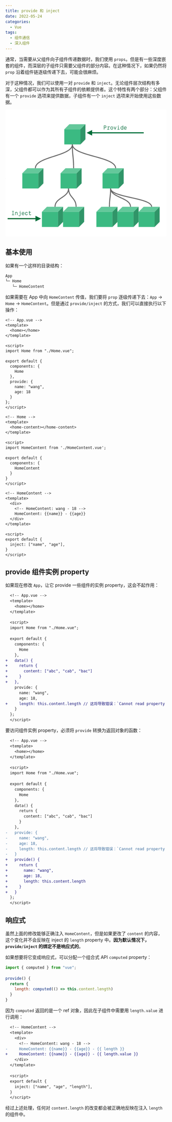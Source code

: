 ```yaml
---
title: provide 和 inject
date: 2022-05-24
categories:
  - Vue
tags:
  - 组件通信
  - 深入组件
---
```


通常，当需要从父组件向子组件传递数据时，我们使用 `props`。但是有一些深度嵌套的组件，而深层的子组件只需要父组件的部分内容。在这种情况下，如果仍然将 `prop` 沿着组件链逐级传递下去，可能会很麻烦。

对于这种情况，我们可以使用一对 `provide` 和 `inject`。无论组件层次结构有多深，父组件都可以作为其所有子组件的依赖提供者。这个特性有两个部分：父组件有一个 `provide` 选项来提供数据，子组件有一个 `inject` 选项来开始使用这些数据。

![provide](./img/0002/provide-inject.png)

## 基本使用

如果有一个这样的目录结构：

```bash
App
└─ Home
   └─ HomeContent
```

如果需要在 App 中向 `HomeContent` 传值，我们要将 `prop` 逐级传递下去：`App` -> `Home` -> `HomeContent`。但是通过 `provide/inject` 的方式，我们可以直接执行以下操作：

```vue
<!-- App.vue -->
<template>
  <home></home>
</template>

<script>
import Home from "./Home.vue";

export default {
  components: {
    Home
  },
  provide: {
    name: "wang",
    age: 18
  }
};
</script>
```

```vue
<!-- Home -->
<template>
  <home-content></home-content>
</template>

<script>
import HomeContent from './HomeContent.vue';

export default {
  components: {
    HomeContent
  }
}
</script>
```

```vue
<!-- HomeContent -->
<template>
  <div>
    <!-- HomeContent: wang - 18 -->
    HomeContent: {{name}} - {{age}}
  </div>
</template>

<script>
export default {
  inject: ["name", "age"],
}
</script>
```

## provide 组件实例 property

如果现在修改 `App`，让它 provide 一些组件的实例 property，这会不起作用：

```diff
  <!-- App.vue -->
  <template>
    <home></home>
  </template>
  
  <script>
  import Home from "./Home.vue";
  
  export default {
    components: {
      Home
    },
+   data() {
+     return {
+       content: ["abc", "cab", "bac"]
+     }
+   },
    provide: {
      name: "wang",
      age: 18,
+     length: this.content.length // 这将导致错误：`Cannot read property 'length' of undefined`
    }
  };
  </script>
```

要访问组件实例 property，必须将 `provide` 转换为返回对象的函数：

```diff
  <!-- App.vue -->
  <template>
    <home></home>
  </template>
  
  <script>
  import Home from "./Home.vue";
  
  export default {
    components: {
      Home
    },
    data() {
      return {
        content: ["abc", "cab", "bac"]
      }
    },
-   provide: {
-     name: "wang",
-     age: 18,
-     length: this.content.length // 这将导致错误：`Cannot read property 'length' of undefined`
-   }
+   provide() {
+     return {
+       name: "wang",
+       age: 18,
+       length: this.content.length
+     }
+   }
  };
  </script>
```

## 响应式

虽然上面的修改能够正确注入 `HomeContent`，但是如果更改了 `content` 的内容，这个变化并不会反映在 inject 的 `length` property 中。**因为默认情况下，`provide/inject` 的绑定不是响应式的**。

如果想要将它变成响应式，可以分配一个组合式 API `computed` property：

```js
import { computed } from "vue";

provide() {
  return {
    length: computed(() => this.content.length)
  }
}
```

因为 `computed` 返回的是一个 ref 对象，因此在子组件中需要用 `length.value` 进行调用：

```diff
  <!-- HomeContent -->
  <template>
    <div>
      <!-- HomeContent: wang - 18 -->
-     HomeContent: {{name}} - {{age}} - {{ length }}
+     HomeContent: {{name}} - {{age}} - {{ length.value }}
    </div>
  </template>

  <script>
  export default {
    inject: ["name", "age", "length"],
  }
  </script>
```

经过上述处理，任何对 `content.length` 的改变都会被正确地反映在注入 `length` 的组件中。